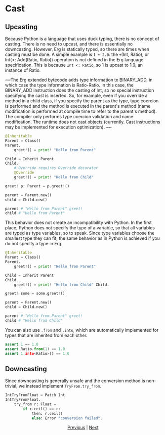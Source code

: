 # Cast

## Upcasting

Because Python is a language that uses duck typing, there is no concept of casting. There is no need to upcast, and there is essentially no downcasting.
However, Erg is statically typed, so there are times when casting must be done.
A simple example is `1 + 2.0`: the `+`(Int, Ratio), or Int(<: Add(Ratio, Ratio)) operation is not defined in the Erg language specification. This is because `Int <: Ratio`, so 1 is upcast to 1.0, an instance of Ratio.

~~The Erg extended bytecode adds type information to BINARY_ADD, in which case the type information is Ratio-Ratio. In this case, the BINARY_ADD instruction does the casting of Int, so no special instruction specifying the cast is inserted. So, for example, even if you override a method in a child class, if you specify the parent as the type, type coercion is performed and the method is executed in the parent's method (name modification is performed at compile time to refer to the parent's method). The compiler only performs type coercion validation and name modification. The runtime does not cast objects (currently. Cast instructions may be implemented for execution optimization). ~~

```python
@Inheritable
Parent = Class()
Parent.
    greet!() = print! "Hello from Parent"

Child = Inherit Parent
Child.
    # Override requires Override decorator
    @Override
    greet!() = print! "Hello from Child"

greet! p: Parent = p.greet!()

parent = Parent.new()
child = Child.new()

parent # "Hello from Parent" greet!
child # "Hello from Parent"
```

This behavior does not create an incompatibility with Python. In the first place, Python does not specify the type of a variable, so that all variables are typed as type variables, so to speak. Since type variables choose the smallest type they can fit, the same behavior as in Python is achieved if you do not specify a type in Erg.

```python
@Inheritable
Parent = Class()
Parent.
    greet!() = print! "Hello from Parent"

Child = Inherit Parent
Child.
    greet!() = print! "Hello from Child" Child.

greet! some = some.greet!()

parent = Parent.new()
child = Child.new()

parent # "Hello from Parent" greet!
child # "Hello from Child"
```

You can also use `.from` and `.into`, which are automatically implemented for types that are inherited from each other.

```python
assert 1 == 1.0
assert Ratio.from(1) == 1.0
assert 1.into<Ratio>() == 1.0
```

## Downcasting

Since downcasting is generally unsafe and the conversion method is non-trivial, we instead implement ``TryFrom.try_from``.

```python
IntTryFromFloat = Patch Int
IntTryFromFloat.
    try_from r: Float =
        if r.ceil() == r:
            then: r.ceil()
            else: Error "conversion failed".
```

<p align='center'>
    <a href='./16_subtyping.md'>Previous</a> | <a href='./18_mut.md'>Next</a>
</p>